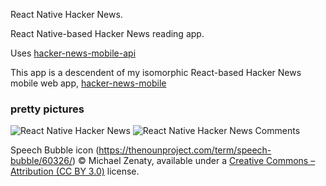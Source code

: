 React Native Hacker News.

React Native-based Hacker News reading app.

Uses [hacker-news-mobile-api](https://github.com/jsdf/hacker-news-mobile-api)

This app is a descendent of my isomorphic React-based Hacker News mobile web app, [hacker-news-mobile](https://github.com/jsdf/hacker-news-mobile)

### pretty pictures

![React Native Hacker News](http://i.imgur.com/gVmrxDe.png)
![React Native Hacker News Comments](http://i.imgur.com/FYOgBYc.png)

Speech Bubble icon (https://thenounproject.com/term/speech-bubble/60326/) © Michael Zenaty, available under a [Creative Commons – Attribution (CC BY 3.0)](https://creativecommons.org/licenses/by/3.0/us/) license.
